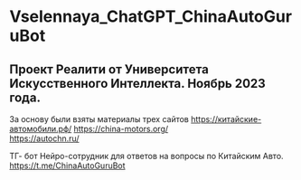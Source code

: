 # Vselennaya_ChatGPT_ChinaAutoGuruBot

## Проект Реалити от Университета Искусственного Интеллекта. Ноябрь 2023 года.

За основу были взяты материалы трех сайтов
https://китайские-автомобили.рф/
https://china-motors.org/  
https://autochn.ru/  

ТГ- бот Нейро-сотрудник для ответов на вопросы по Китайским Авто.
https://t.me/ChinaAutoGuruBot
